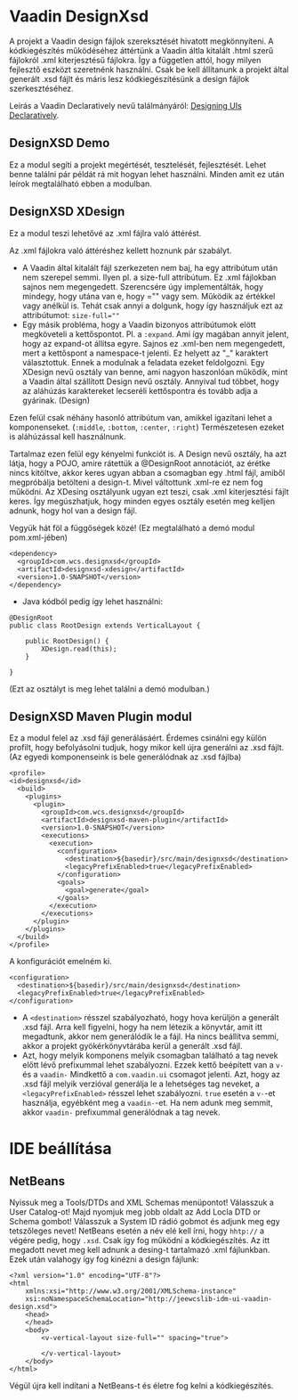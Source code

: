 # Vaadin DesignXsd

A projekt a Vaadin design fájlok szereksztését hivatott megkönnyíteni. A kódkiegészítés működéséhez áttértünk a Vaadin áltla kitalált .html szerű fájlokról .xml kiterjesztésű fájlokra. Így a független attól, hogy milyen fejlesztő eszközt szeretnénk használni. Csak be kell állítanunk a projekt által generált .xsd fájlt és máris lesz kódkiegészítésünk a design fájlok szerkesztéséhez.

Leírás a Vaadin Declaratively nevű találmányáról: [Designing UIs Declaratively](https://vaadin.com/docs/-/part/framework/application/application-declarative.html).

## DesignXSD Demo

Ez a modul segíti a projekt megértését, tesztelését, fejlesztését. Lehet benne találni pár példát rá mit hogyan lehet használni. Minden amit ez után leírok megtalálható ebben a modulban.

## DesignXSD XDesign

Ez a modul teszi lehetővé az .xml fájlra való áttérést. 

Az .xml fájlokra való áttéréshez kellett hoznunk pár szabályt. 
* A Vaadin által kitalált fájl szerkezeten nem baj, ha egy attribútum után nem szerepel semmi. Ilyen pl. a size-full attribútum. Ez .xml fájlokban sajnos nem megengedett. Szerencsére úgy implementálták, hogy mindegy, hogy utána van e, hogy ="" vagy sem. Működik az értékkel vagy anélkül is. Tehát csak annyi a dolgunk, hogy így használjuk ezt az attribútumot: `size-full=""`
* Egy másik probléma, hogy a Vaadin bizonyos attribútumok elött megköveteli a kettőspontot. Pl. a `:expand`. Ami így magában annyit jelent, hogy az expand-ot állítsa egyre. Sajnos ez .xml-ben nem megengedett, mert a kettőspont a namespace-t jelenti. Ez helyett az "_" karaktert választottuk. Ennek a modulnak a feladata ezeket feldolgozni. Egy XDesign nevű osztály van benne, ami nagyon haszonlóan működik, mint a Vaadin által szállított Design nevű osztály. Annyival tud többet, hogy az aláhúzás karaktereket lecseréli kettőspontra és tovább adja a gyárinak. (Design)

Ezen felül csak néhány hasonló attribútum van, amikkel igazítani lehet a komponenseket. (`:middle`, `:bottom`, `:center`, `:right`) Természetesen ezeket is aláhúzással kell használnunk.

Tartalmaz ezen felül egy kényelmi funkciót is. A Design nevű osztály, ha azt látja, hogy a POJO, amire rátettük a @DesignRoot annotációt, az érétke nincs kitöltve, akkor keres ugyan abban a csomagban egy .html fájl, amiből megpróbálja betölteni a design-t. Mivel váltottunk .xml-re ez nem fog működni. Az XDesing osztályunk ugyan ezt teszi, csak .xml kiterjesztési fájlt keres. Így megúszhatjuk, hogy minden egyes osztály esetén meg kelljen adnunk, hogy hol van a design fájl.

Vegyük hát föl a függőségek közé! (Ez megtalálható a demó modul pom.xml-jében)
```
<dependency>
  <groupId>com.wcs.designxsd</groupId>
  <artifactId>designxsd-xdesign</artifactId>
  <version>1.0-SNAPSHOT</version>
</dependency>
```
* Java kódból pedig így lehet használni:
```
@DesignRoot
public class RootDesign extends VerticalLayout {

    public RootDesign() {
        XDesign.read(this);
    }
    
}
```
(Ezt az osztályt is meg lehet találni a demó modulban.)

## DesignXSD Maven Plugin modul

Ez a modul felel az .xsd fájl generálásáért. Érdemes csinálni egy külön profilt, hogy befolyásolni tudjuk, hogy mikor kell újra generálni az .xsd fájlt. (Az egyedi komponenseink is bele generálódnak az .xsd fájlba)
```
<profile>
<id>designxsd</id>
  <build>
    <plugins>
      <plugin>
        <groupId>com.wcs.designxsd</groupId>
        <artifactId>designxsd-maven-plugin</artifactId>
        <version>1.0-SNAPSHOT</version>
        <executions>
          <execution>
            <configuration>
              <destination>${basedir}/src/main/designxsd</destination>
              <legacyPrefixEnabled>true</legacyPrefixEnabled>
            </configuration>
            <goals>
              <goal>generate</goal>
            </goals>
          </execution>
        </executions>
      </plugin>
    </plugins>
  </build>
</profile>
```
A konfigurációt emelném ki.
```
<configuration>
  <destination>${basedir}/src/main/designxsd</destination>
  <legacyPrefixEnabled>true</legacyPrefixEnabled>
</configuration>
```
* A `<destination>` résszel szabályozható, hogy hova kerüljön a generált .xsd fájl. Arra kell figyelni, hogy ha nem létezik a könyvtár, amit itt megadtunk, akkor nem generálódik le a fájl. Ha nincs beállítva semmi, akkor a projekt gyökérkönyvtárába kerül a generált .xsd fájl.
* Azt, hogy melyik komponens melyik csomagban található a tag nevek előtt lévő prefixummal lehet szabályozni. Ezzek kettő beépített van a `v-` és a `vaadin-` Mindkettő a `com.vaadin.ui` csomagot jelenti. Azt, hogy az .xsd fájl melyik verzióval generálja le a lehetséges tag neveket, a `<legacyPrefixEnabled>` résszel lehet szabályozni. `true` esetén a `v-`-et használja, egyébként meg a `vaadin-`-et. Ha nem adunk meg semmit, akkor `vaadin-` prefixummal generálódnak a tag nevek.

# IDE beállítása
## NetBeans

Nyissuk meg a Tools/DTDs and XML Schemas menüpontot! Válasszuk a User Catalog-ot! Majd nyomjuk meg jobb oldalt az Add Locla DTD or Schema gombot! Válasszuk a System ID rádió gobmot és adjunk meg egy tetszőleges nevet! NetBeans esetén a név elé kell írni, hogy `hhtp://` a végére pedig, hogy `.xsd`. Csak így fog működni a kódkiegészítés. Az itt megadott nevet meg kell adnunk a desing-t tartalmazó .xml fájlunkban. Ezek után valahogy így fog kinézni a design fájlunk:
```
<?xml version="1.0" encoding="UTF-8"?>
<html
    xmlns:xsi="http://www.w3.org/2001/XMLSchema-instance"
    xsi:noNamespaceSchemaLocation="http://jeewcslib-idm-ui-vaadin-design.xsd">
    <head>
    </head>
    <body>
        <v-vertical-layout size-full="" spacing="true">
            
        </v-vertical-layout>
    </body>
</html>
```
Végül újra kell indítani a NetBeans-t és életre fog kelni a kódkiegészítés.
